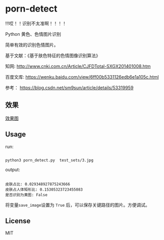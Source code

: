 # porn-detect


!!!哎！！识别不太准啊！！！！

Python 黄色、色情图片识别

简单有效的识别色情图片。

基于文献：《基于肤色特征的色情图像识别算法》 

知网: http://www.cnki.com.cn/Article/CJFDTotal-SXGX201401008.htm

百度文库: https://wenku.baidu.com/view/6ff00b5331126edb6e1a105c.html

参考： https://blog.csdn.net/sm9sun/article/details/53319959

## 效果

[效果图](./process.jpg)

## Usage

run:

```shell

python3 porn_detect.py  test_sets/3.jpg

```

output:

```shell

皮肤占比: 0.029348927875243666
皮肤占人体矩形比: 0.15305323723455083
是否识别为黄图: False

```

将变量`save_image`设置为 `True` 后，可以保存关键路径的图片。方便调试。

## License

MIT